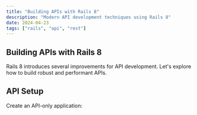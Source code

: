 ```yaml
---
title: "Building APIs with Rails 8"
description: "Modern API development techniques using Rails 8"
date: 2024-04-23
tags: ["rails", "api", "rest"]
---
```


## Building APIs with Rails 8

Rails 8 introduces several improvements for API development. Let's explore how to build robust and performant APIs.

## API Setup

Create an API-only application: 